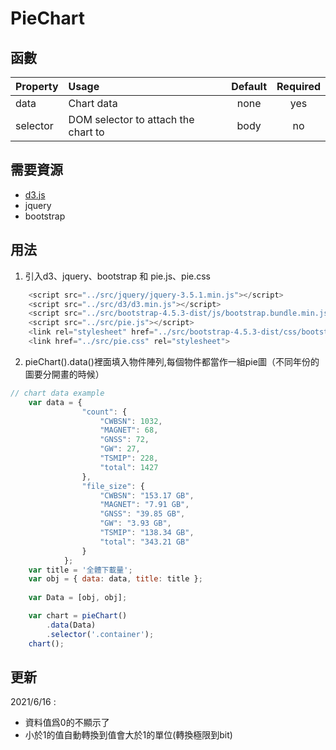 # PieChart

## 函數
|Property        | Usage           | Default  | Required |
|:------------- |:-------------|:-----:|:-----:|
| data | Chart data | none | yes |
| selector | DOM selector to attach the chart to | body | no |

## 需要資源
* [d3.js](https://d3js.org/)
* jquery
* bootstrap

## 用法

1. 引入d3、jquery、bootstrap 和 pie.js、pie.css
```javascript
    <script src="../src/jquery/jquery-3.5.1.min.js"></script>
    <script src="../src/d3/d3.min.js"></script>
    <script src="../src/bootstrap-4.5.3-dist/js/bootstrap.bundle.min.js"></script>
    <script src="../src/pie.js"></script>
    <link rel="stylesheet" href="../src/bootstrap-4.5.3-dist/css/bootstrap.min.css">
    <link href="../src/pie.css" rel="stylesheet">
```
2. pieChart().data()裡面填入物件陣列,每個物件都當作一組pie圖（不同年份的圖要分開畫的時候）

```javascript
// chart data example
    var data = {
                "count": {
                    "CWBSN": 1032,
                    "MAGNET": 68,
                    "GNSS": 72,
                    "GW": 27,
                    "TSMIP": 228,
                    "total": 1427
                },
                "file_size": {
                    "CWBSN": "153.17 GB",
                    "MAGNET": "7.91 GB",
                    "GNSS": "39.85 GB",
                    "GW": "3.93 GB",
                    "TSMIP": "138.34 GB",
                    "total": "343.21 GB"
                }
            };
    var title = '全體下載量';
    var obj = { data: data, title: title };
    
    var Data = [obj, obj];

    var chart = pieChart()
        .data(Data)
        .selector('.container');
    chart();
```
## 更新
2021/6/16 : 
* 資料值爲0的不顯示了
* 小於1的值自動轉換到值會大於1的單位(轉換極限到bit)
